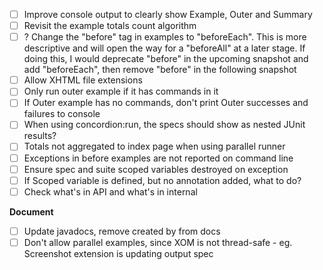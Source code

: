 - [ ] Improve console output to clearly show Example, Outer and Summary 
- [ ] Revisit the example totals count algorithm
- [ ] ? Change the "before" tag in examples to "beforeEach". This is more descriptive and will open the way for a "beforeAll" at a later stage. If doing this, I would deprecate "before" in the upcoming snapshot and add "beforeEach", then remove "before" in the following snapshot
- [ ] Allow XHTML file extensions
- [ ] Only run outer example if it has commands in it
- [ ] If Outer example has no commands, don't print Outer successes and failures to console
- [ ] When using concordion:run, the specs should show as nested JUnit results?
- [ ] Totals not aggregated to index page when using parallel runner
- [ ] Exceptions in before examples are not reported on command line
- [ ] Ensure spec and suite scoped variables destroyed on exception
- [ ] If Scoped variable is defined, but no annotation added, what to do?
- [ ] Check what's in API and what's in internal

__Document__ 
- [ ] Update javadocs, remove created by from docs
- [ ] Don't allow parallel examples, since XOM is not thread-safe - eg. Screenshot extension is updating output spec